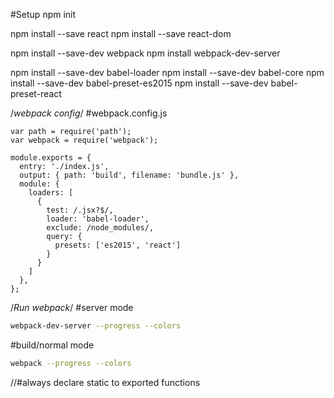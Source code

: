 #Setup
npm init

npm install --save react
npm install --save react-dom

npm install --save-dev webpack
npm install webpack-dev-server

npm install --save-dev babel-loader 
npm install --save-dev babel-core
npm install --save-dev babel-preset-es2015
npm install --save-dev babel-preset-react

/*webpack config*/
#webpack.config.js
```
var path = require('path');
var webpack = require('webpack');

module.exports = {
  entry: './index.js',
  output: { path: 'build', filename: 'bundle.js' },
  module: {
    loaders: [
      {
        test: /.jsx?$/,
        loader: 'babel-loader',
        exclude: /node_modules/,
        query: {
          presets: ['es2015', 'react']
        }
      }
    ]
  },
};
```

/*Run webpack*/
#server mode
```sh
webpack-dev-server --progress --colors
```
#build/normal mode
```sh
webpack --progress --colors
```
//#always declare static to exported functions
